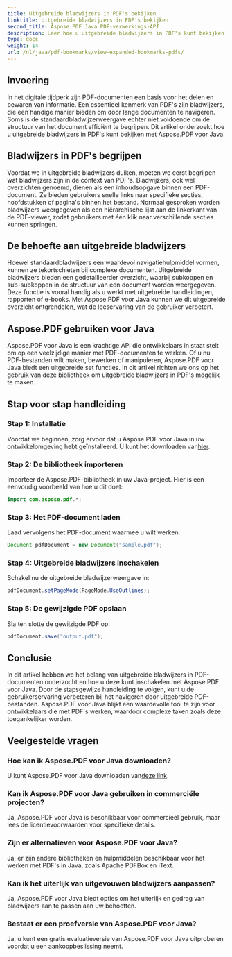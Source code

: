 ```yaml
---
title: Uitgebreide bladwijzers in PDF's bekijken
linktitle: Uitgebreide bladwijzers in PDF's bekijken
second_title: Aspose.PDF Java PDF-verwerkings-API
description: Leer hoe u uitgebreide bladwijzers in PDF's kunt bekijken met Aspose.PDF voor Java. Verbeter de documentnavigatie met stapsgewijze begeleiding.
type: docs
weight: 14
url: /nl/java/pdf-bookmarks/view-expanded-bookmarks-pdfs/
---
```


## Invoering

In het digitale tijdperk zijn PDF-documenten een basis voor het delen en bewaren van informatie. Een essentieel kenmerk van PDF's zijn bladwijzers, die een handige manier bieden om door lange documenten te navigeren. Soms is de standaardbladwijzerweergave echter niet voldoende om de structuur van het document efficiënt te begrijpen. Dit artikel onderzoekt hoe u uitgebreide bladwijzers in PDF's kunt bekijken met Aspose.PDF voor Java.

## Bladwijzers in PDF's begrijpen

Voordat we in uitgebreide bladwijzers duiken, moeten we eerst begrijpen wat bladwijzers zijn in de context van PDF's. Bladwijzers, ook wel overzichten genoemd, dienen als een inhoudsopgave binnen een PDF-document. Ze bieden gebruikers snelle links naar specifieke secties, hoofdstukken of pagina's binnen het bestand. Normaal gesproken worden bladwijzers weergegeven als een hiërarchische lijst aan de linkerkant van de PDF-viewer, zodat gebruikers met één klik naar verschillende secties kunnen springen.

## De behoefte aan uitgebreide bladwijzers

Hoewel standaardbladwijzers een waardevol navigatiehulpmiddel vormen, kunnen ze tekortschieten bij complexe documenten. Uitgebreide bladwijzers bieden een gedetailleerder overzicht, waarbij subkoppen en sub-subkoppen in de structuur van een document worden weergegeven. Deze functie is vooral handig als u werkt met uitgebreide handleidingen, rapporten of e-books. Met Aspose.PDF voor Java kunnen we dit uitgebreide overzicht ontgrendelen, wat de leeservaring van de gebruiker verbetert.

## Aspose.PDF gebruiken voor Java

Aspose.PDF voor Java is een krachtige API die ontwikkelaars in staat stelt om op een veelzijdige manier met PDF-documenten te werken. Of u nu PDF-bestanden wilt maken, bewerken of manipuleren, Aspose.PDF voor Java biedt een uitgebreide set functies. In dit artikel richten we ons op het gebruik van deze bibliotheek om uitgebreide bladwijzers in PDF's mogelijk te maken.

## Stap voor stap handleiding

### Stap 1: Installatie
 Voordat we beginnen, zorg ervoor dat u Aspose.PDF voor Java in uw ontwikkelomgeving hebt geïnstalleerd. U kunt het downloaden van[hier](https://releases.aspose.com/pdf/java/).

### Stap 2: De bibliotheek importeren
Importeer de Aspose.PDF-bibliotheek in uw Java-project. Hier is een eenvoudig voorbeeld van hoe u dit doet:

```java
import com.aspose.pdf.*;
```

### Stap 3: Het PDF-document laden
Laad vervolgens het PDF-document waarmee u wilt werken:

```java
Document pdfDocument = new Document("sample.pdf");
```

### Stap 4: Uitgebreide bladwijzers inschakelen
Schakel nu de uitgebreide bladwijzerweergave in:

```java
pdfDocument.setPageMode(PageMode.UseOutlines);
```

### Stap 5: De gewijzigde PDF opslaan
Sla ten slotte de gewijzigde PDF op:

```java
pdfDocument.save("output.pdf");
```

## Conclusie

In dit artikel hebben we het belang van uitgebreide bladwijzers in PDF-documenten onderzocht en hoe u deze kunt inschakelen met Aspose.PDF voor Java. Door de stapsgewijze handleiding te volgen, kunt u de gebruikerservaring verbeteren bij het navigeren door uitgebreide PDF-bestanden. Aspose.PDF voor Java blijkt een waardevolle tool te zijn voor ontwikkelaars die met PDF's werken, waardoor complexe taken zoals deze toegankelijker worden.

## Veelgestelde vragen

### Hoe kan ik Aspose.PDF voor Java downloaden?

 U kunt Aspose.PDF voor Java downloaden van[deze link](https://releases.aspose.com/pdf/java/).

### Kan ik Aspose.PDF voor Java gebruiken in commerciële projecten?

Ja, Aspose.PDF voor Java is beschikbaar voor commercieel gebruik, maar lees de licentievoorwaarden voor specifieke details.

### Zijn er alternatieven voor Aspose.PDF voor Java?

Ja, er zijn andere bibliotheken en hulpmiddelen beschikbaar voor het werken met PDF's in Java, zoals Apache PDFBox en iText.

### Kan ik het uiterlijk van uitgevouwen bladwijzers aanpassen?

Ja, Aspose.PDF voor Java biedt opties om het uiterlijk en gedrag van bladwijzers aan te passen aan uw behoeften.

### Bestaat er een proefversie van Aspose.PDF voor Java?

Ja, u kunt een gratis evaluatieversie van Aspose.PDF voor Java uitproberen voordat u een aankoopbeslissing neemt.